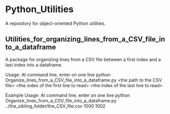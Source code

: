 # Python_Utilities
A repository for object-oriented Python utilities.

## Utilities_for_organizing_lines_from_a_CSV_file_into_a_dataframe
A package for organizing lines from a CSV file between a first index and a last index into a dataframe.

Usage: At command line, enter on one line
python Organize_lines_from_a_CSV_file_into_a_dataframe.py
&lt;the path to the CSV file&gt; &lt;the index of the first line to read&gt; &lt;the index of the last line to read&gt;

Example Usage: At command line, enter on one line
python Organize_lines_from_a_CSV_file_into_a_dataframe.py ../the_sibling_folder/the_CSV_file.csv 1000 1002
